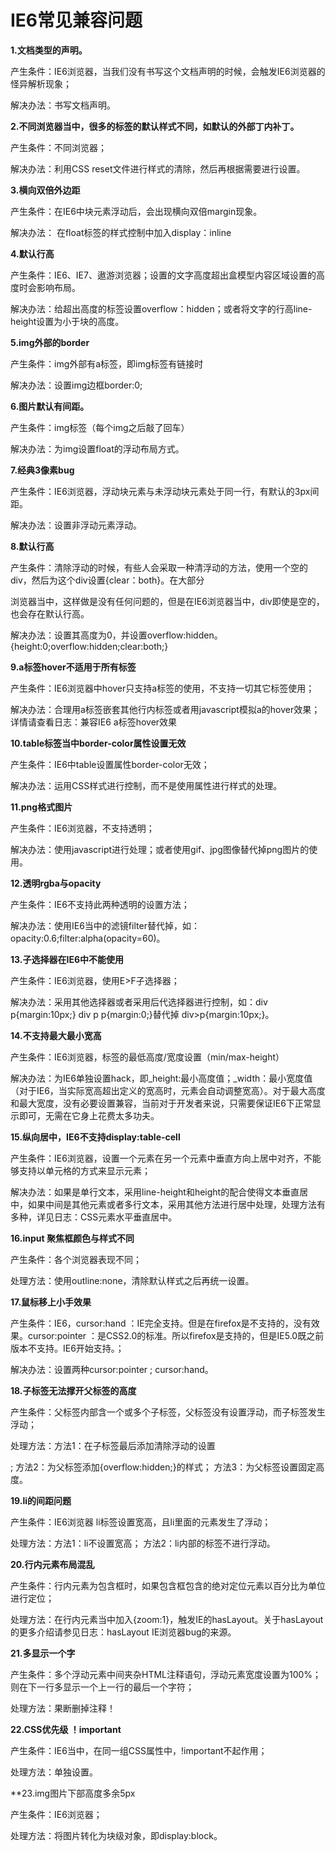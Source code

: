 # IE6常见兼容问题 #

**1.<!DOCTYPE HTML>文档类型的声明。**

产生条件：IE6浏览器，当我们没有书写这个文档声明的时候，会触发IE6浏览器的怪异解析现象；

解决办法：书写文档声明。

**2.不同浏览器当中，很多的标签的默认样式不同，如默认的外部丁内补丁。**

产生条件：不同浏览器；

解决办法：利用CSS reset文件进行样式的清除，然后再根据需要进行设置。

**3.横向双倍外边距**

产生条件：在IE6中块元素浮动后，会出现横向双倍margin现象。

解决办法： 在float标签的样式控制中加入display：inline

**4.默认行高**

产生条件：IE6、IE7、遨游浏览器；设置的文字高度超出盒模型内容区域设置的高度时会影响布局。

解决办法：给超出高度的标签设置overflow：hidden；或者将文字的行高line-height设置为小于块的高度。

**5.img外部的border**

产生条件：img外部有a标签，即img标签有链接时

解决办法：设置img边框border:0;

**6.图片默认有间距。**

产生条件：img标签（每个img之后敲了回车）

解决办法：为img设置float的浮动布局方式。

**7.经典3像素bug**

产生条件：IE6浏览器，浮动块元素与未浮动块元素处于同一行，有默认的3px间距。

解决办法：设置非浮动元素浮动。

**8.默认行高**

产生条件：清除浮动的时候，有些人会采取一种清浮动的方法，使用一个空的div，然后为这个div设置{clear：both}。在大部分

浏览器当中，这样做是没有任何问题的，但是在IE6浏览器当中，div即使是空的，也会存在默认行高。

解决办法：设置其高度为0，并设置overflow:hidden。{height:0;overflow:hidden;clear:both;}

**9.a标签hover不适用于所有标签**

产生条件：IE6浏览器中hover只支持a标签的使用，不支持一切其它标签使用；

解决办法：合理用a标签嵌套其他行内标签或者用javascript模拟a的hover效果；详情请查看日志：兼容IE6 a标签hover效果

**10.table标签当中border-color属性设置无效**

产生条件：IE6中table设置属性border-color无效；

解决办法：运用CSS样式进行控制，而不是使用属性进行样式的处理。

**11.png格式图片**

产生条件：IE6浏览器，不支持透明；

解决办法：使用javascript进行处理；或者使用gif、jpg图像替代掉png图片的使用。

**12.透明rgba与opacity**

产生条件：IE6不支持此两种透明的设置方法；

解决办法：使用IE6当中的滤镜filter替代掉，如：opacity:0.6;filter:alpha(opacity=60)。

**13.子选择器在IE6中不能使用**

产生条件：IE6浏览器，使用E>F子选择器；

解决办法：采用其他选择器或者采用后代选择器进行控制，如：div p{margin:10px;} div p p{margin:0;}替代掉 div>p{margin:10px;}。

**14.不支持最大最小宽高**

产生条件：IE6浏览器，标签的最低高度/宽度设置（min/max-height）

解决办法：为IE6单独设置hack，即_height:最小高度值；_width：最小宽度值（对于IE6，当实际宽高超出定义的宽高时，元素会自动调整宽高）。对于最大高度和最大宽度，没有必要设置兼容，当前对于开发者来说，只需要保证IE6下正常显示即可，无需在它身上花费太多功夫。

**15.纵向居中，IE6不支持display:table-cell**

产生条件：IE6浏览器，设置一个元素在另一个元素中垂直方向上居中对齐，不能够支持以单元格的方式来显示元素；

解决办法：如果是单行文本，采用line-height和height的配合使得文本垂直居中，如果中间是其他元素或者多行文本，采用其他方法进行居中处理，处理方法有多种，详见日志：CSS元素水平垂直居中。

**16.input 聚焦框颜色与样式不同**

产生条件：各个浏览器表现不同；

处理方法：使用outline:none，清除默认样式之后再统一设置。

**17.鼠标移上小手效果**

产生条件：IE6，cursor:hand ：IE完全支持。但是在firefox是不支持的，没有效果。cursor:pointer ：是CSS2.0的标准。所以firefox是支持的，但是IE5.0既之前版本不支持。IE6开始支持。；

解决办法：设置两种cursor:pointer ; cursor:hand。

**18.子标签无法撑开父标签的高度**

产生条件：父标签内部含一个或多个子标签，父标签没有设置浮动，而子标签发生浮动；

处理方法：方法1：在子标签最后添加清除浮动的设置<div style='height:0;clear:both'></div>;	方法2：为父标签添加{overflow:hidden;}的样式；	方法3：为父标签设置固定高度。

**19.li的间距问题**

产生条件：IE6浏览器 li标签设置宽高，且li里面的元素发生了浮动；

处理方法：方法1：li不设置宽高；	方法2：li内部的标签不进行浮动。

**20.行内元素布局混乱**

产生条件：行内元素为包含框时，如果包含框包含的绝对定位元素以百分比为单位进行定位；

处理方法：在行内元素当中加入{zoom:1}，触发IE的hasLayout。关于hasLayout的更多介绍请参见日志：hasLayout IE浏览器bug的来源。

**21.多显示一个字**

产生条件：多个浮动元素中间夹杂HTML注释语句，浮动元素宽度设置为100%；则在下一行多显示一个上一行的最后一个字符；

处理方法：果断删掉注释！

**22.CSS优先级 ！important**

产生条件：IE6当中，在同一组CSS属性中，!important不起作用；

处理方法：单独设置。

**23.img图片下部高度多余5px

产生条件：IE6浏览器；

处理方法：将图片转化为块级对象，即display:block。